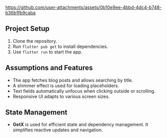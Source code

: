 https://github.com/user-attachments/assets/0b10e9ee-4bbd-4dc4-b748-b36b1fb9caba

## Project Setup
1. Clone the repository.
2. Run `flutter pub get` to install dependencies.
3. Use `flutter run` to start the app.

## Assumptions and Features
- The app fetches blog posts and allows searching by title.
- A shimmer effect is used for loading placeholders.
- Text fields automatically unfocus when clicking outside or scrolling.
- Responsive UI adapts to various screen sizes.

## State Management
- **GetX** is used for efficient state and dependency management. It simplifies reactive updates and navigation.
